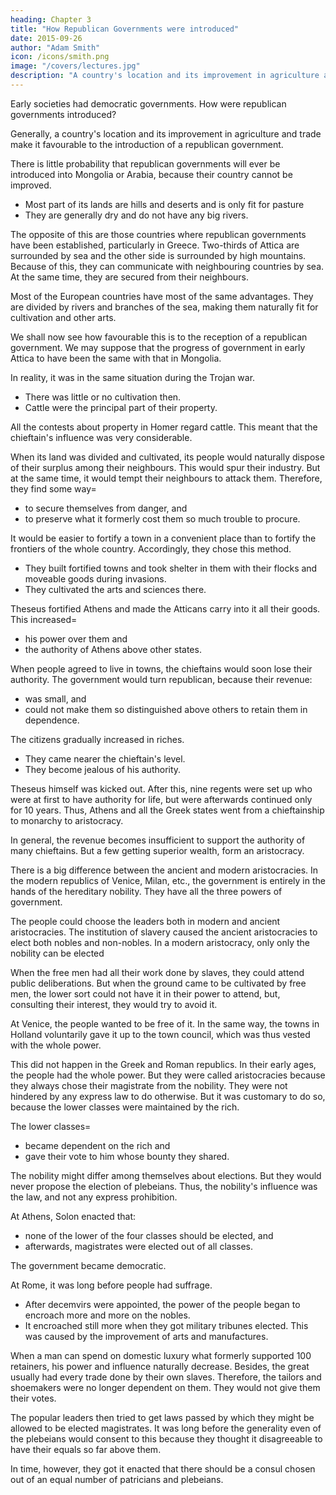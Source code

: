 ```yaml
---
heading: Chapter 3
title: "How Republican Governments were introduced"
date: 2015-09-26
author: "Adam Smith"
icon: /icons/smith.png
image: "/covers/lectures.jpg"
description: "A country's location and its improvement in agriculture and trade make it favourable to the introduction of a republican government"
---
```




Early societies had democratic governments. How were republican governments introduced?

Generally, a country's location and its improvement in agriculture and trade make it favourable to the introduction of a republican government.

There is little probability that republican governments will ever be introduced into Mongolia or Arabia, because their country cannot be improved.
- Most part of its lands are hills and deserts and is only fit for pasture
- They are generally dry and do not have any big rivers.

The opposite of this are those countries where republican governments have been established, particularly in Greece. Two-thirds of Attica are surrounded by sea and the other side is surrounded by high mountains. Because of this, they can communicate with neighbouring countries by sea. At the same time, they are secured from their neighbours.

Most of the European countries have most of the same advantages. They are divided by rivers and branches of the sea, making them naturally fit for cultivation and other arts.

We shall now see how favourable this is to the reception of a republican government.
We may suppose that the progress of government in early Attica to have been the same with that in Mongolia.

In reality, it was in the same situation during the Trojan war. 
- There was little or no cultivation then. 
- Cattle were the principal part of their property.

All the contests about property in Homer regard cattle. This meant that the chieftain's influence was very considerable.

When its land was divided and cultivated, its people would naturally dispose of their surplus among their neighbours. This would spur their industry. But at the same time, it would tempt their neighbours to attack them. Therefore, they find some way= 
- to secure themselves from danger, and
- to preserve what it formerly cost them so much trouble to procure.

It would be easier to fortify a town in a convenient place than to fortify the frontiers of the whole country. Accordingly, they chose this method.
- They built fortified towns and took shelter in them with their flocks and moveable goods during invasions.
- They cultivated the arts and sciences there.

Theseus fortified Athens and made the Atticans carry into it all their goods. This increased= 
- his power over them and
- the authority of Athens above other states.

When people agreed to live in towns, the chieftains would soon lose their authority. The government would turn republican, because their revenue:
- was small, and
- could not make them so distinguished above others to retain them in dependence.

The citizens gradually increased in riches.
- They came nearer the chieftain's level.
- They become jealous of his authority.

Theseus himself was kicked out. After this, nine regents were set up who were at first to have authority for life, but were afterwards continued only for 10 years. Thus, Athens and all the Greek states went from a chieftainship to monarchy to aristocracy.

In general, the revenue becomes insufficient to support the authority of many chieftains. But a few getting superior wealth, form an aristocracy.

There is a big difference between the ancient and modern aristocracies. In the modern republics of Venice, Milan, etc., the government is entirely in the hands of the hereditary nobility. They have all the three powers of government.

The people could choose the leaders both in modern and ancient aristocracies. The institution of slavery caused the ancient aristocracies to elect both nobles and non-nobles. In a modern aristocracy, only only the nobility can be elected

When the free men had all their work done by slaves, they could attend public deliberations. But when the ground came to be cultivated by free men, the lower sort could not have it in their power to attend, but, consulting their interest, they would try to avoid it.

At Venice, the people wanted to be free of it. In the same way, the towns in Holland voluntarily gave it up to the town council, which was thus vested with the whole power.

This did not happen in the Greek and Roman republics. In their early ages, the people had the whole power. But they were called aristocracies because they always chose their magistrate from the nobility. They were not hindered by any express law to do otherwise. But it was customary to do so, because the lower classes were maintained by the rich.

The lower classes= 
- became dependent on the rich and
- gave their vote to him whose bounty they shared.

The nobility might differ among themselves about elections. But they would never propose the election of plebeians. Thus, the nobility's influence was the law, and not any express prohibition.
 
At Athens, Solon enacted that:
- none of the lower of the four classes should be elected, and
- afterwards, magistrates were elected out of all classes.

The government became democratic.
 
At Rome, it was long before people had suffrage. 
- After decemvirs were appointed, the power of the people began to encroach more and more on the nobles.
- It encroached still more when they got military tribunes elected. This was caused by the improvement of arts and manufactures.

When a man can spend on domestic luxury what formerly supported 100 retainers, his power and influence naturally decrease. Besides, the great usually had every trade done by their own slaves.  Therefore, the tailors and shoemakers were no longer dependent on them. They would not give them their votes.

The popular leaders then tried to get laws passed by which they might be allowed to be elected magistrates. It was long before the generality even of the plebeians would consent to this because they thought it disagreeable to have their equals so far above them.

In time, however, they got it enacted that there should be a consul chosen out of an equal number of patricians and plebeians.
